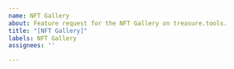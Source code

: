 ```yaml
---
name: NFT Gallery
about: Feature request for the NFT Gallery on treasure.tools.
title: "[NFT Gallery]"
labels: NFT Gallery
assignees: ''

---
```



